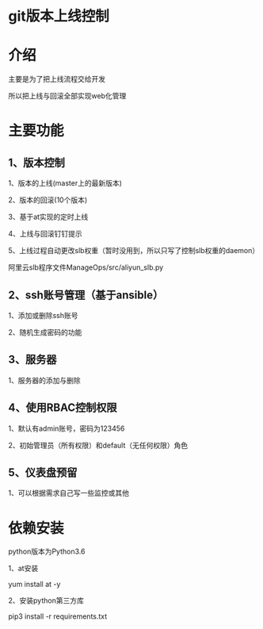 # git版本上线控制


# 介绍
主要是为了把上线流程交给开发

所以把上线与回滚全部实现web化管理



# 主要功能
## 1、版本控制

1、版本的上线(master上的最新版本)

2、版本的回滚(10个版本)

3、基于at实现的定时上线

4、上线与回滚钉钉提示

5、上线过程自动更改slb权重（暂时没用到，所以只写了控制slb权重的daemon）

阿里云slb程序文件ManageOps/src/aliyun_slb.py

## 2、ssh账号管理（基于ansible）

1、添加或删除ssh账号

2、随机生成密码的功能

## 3、服务器

1、服务器的添加与删除

## 4、使用RBAC控制权限

1、默认有admin账号，密码为123456

2、初始管理员（所有权限）和default（无任何权限）角色

## 5、仪表盘预留

1、可以根据需求自己写一些监控或其他


# 依赖安装

python版本为Python3.6

1、at安装

yum install at -y

2、安装python第三方库

pip3 install -r requirements.txt
